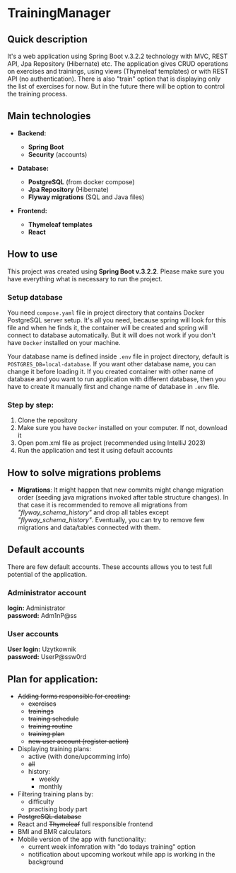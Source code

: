 # TrainingManager

## Quick description
It's a web application using Spring Boot v.3.2.2 technology with MVC, REST API, Jpa Repository (Hibernate) etc. The application gives CRUD operations on exercises and trainings, using views (Thymeleaf templates) or with REST API (no authentication). There is also "train" option that is displaying only the list of exercises for now. But in the future there will be option to control the training process.

## Main technologies
* **Backend:**
  * **Spring Boot**
  * **Security** (accounts)
  
* **Database:**
  * **PostgreSQL** (from docker compose)
  * **Jpa Repository** (Hibernate)
  * **Flyway migrations** (SQL and Java  files)

* **Frontend:**
  * **Thymeleaf templates**
  * **React**


## How to use
This project was created using **Spring Boot v.3.2.2**. Please make sure you have everything what is necessary to run the project.

### Setup database
You need `compose.yaml` file in project directory that contains Docker PostgreSQL server setup. It's all you need, because spring will look for this file and when he finds it, the container will be created and spring will connect to database automatically. But it will does not work if you don't have `Docker` installed on your machine.
 
Your database name is defined inside `.env` file in project directory, default is `POSTGRES_DB=local-database`. If you want other database name, you can change it before loading it. If you created container with other name of database and you want to run application with different database, then you have to create it manually first and change name of database in `.env` file.

### Step by step:
1. Clone the repository
2. Make sure you have `Docker` installed on your computer. If not, download it
3. Open pom.xml file as project (recommended using IntelliJ 2023)
4. Run the application and test it using default accounts

## How to solve migrations problems
* **Migrations**: It might happen that new commits might change migration order (seeding java migrations invoked after table structure changes). In that case it is recommended to remove all migrations from *"flyway_schema_history"* and drop all tables except *"flyway_schema_history"*. Eventually, you can try to remove few migrations and data/tables connected with them.

## Default accounts
There are few default accounts. These accounts allows you to test full potential of the application.

### Administrator account
**login:** Administrator<br>
**password:** Adm1nP@ss<br>

### User accounts
**User**
**login:** Uzytkownik<br>
**password:** UserP@ssw0rd<br>

## Plan for application:
* ~~Adding forms responsible for creating:~~
    - ~~exercises~~
    - ~~trainings~~
    - ~~training schedule~~
    - ~~training routine~~
    - ~~training plan~~
    - ~~new user account (register action)~~
* Displaying training plans:
  - active (with done/upcomming info)
  - ~~all~~
  - history:
    - weekly
    - monthly
* Filtering training plans by:
  - difficulty
  - practising body part
* ~~PostgreSQL database~~
* React and ~~Thymeleaf~~ full responsible frontend
* BMI and BMR calculators
* Mobile version of the app with functionality:
  - current week infomration with "do todays training" option
  - notification about upcoming workout while app is working in the background
